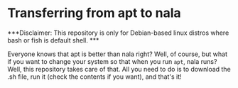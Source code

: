 # Transferring from apt to nala

***Disclaimer: This repository is only for Debian-based linux distros where bash or fish is default shell. ***

Everyone knows that apt is better than nala right? Well, of course, but what if you want to change your system so that when you run `apt`, nala runs? Well, this repository takes care of that. All you need to do is to download the .sh file, run it (check the contents if you want), and that's it!
